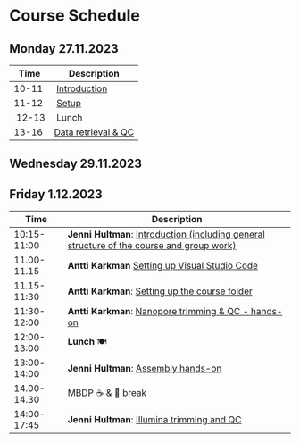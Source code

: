 # Course Schedule

## Monday 27.11.2023  

| Time | Description|
| --- | --- |
| 10-11 | [Introduction](../Lectures/01_introduction.pdf) |
| 11-12 | [Setup](README.md#setup) |
| 12-13 | Lunch |
| 13-16 | [Data retrieval & QC](README.md#data) |

## Wednesday 29.11.2023


## Friday 1.12.2023

| Time | Description|
| --- | --- |
| 10:15-11:00 | **Jenni Hultman**: [Introduction (including general structure of the course and group work)](../Lectures/MBDP_MG_introduction_2022.pdf)|
| 11.00-11.15 | **Antti Karkman**  [Setting up Visual Studio Code](README.md#connecting-to-puhti-with-visual-studio-code)
| 11.15-11:30 | **Antti Karkman**: [Setting up the course folder](README.md#setting-up-the-course-folders) |
| 11:30-12:00 | **Antti Karkman**: [Nanopore trimming & QC - hands-on](README.md#qc-and-trimming-for-nanopore-reads) |
| 12:00-13:00 | **Lunch** :plate_with_cutlery: |
| 13:00-14:00 | **Jenni Hultman**: [Assembly hands-on](README.md#metagenomic-assembly-with-metaflye) |
| 14.00-14.30 | MBDP :coffee: & :apple: break |
| 14:00-17:45 | **Jenni Hultman**: [Illumina trimming and QC](README.md#qc-and-trimming-for-illumina-reads) |
